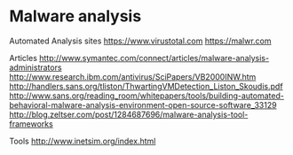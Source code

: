 # Malware analysis

Automated Analysis sites
https://www.virustotal.com
https://malwr.com


Articles
http://www.symantec.com/connect/articles/malware-analysis-administrators
http://www.research.ibm.com/antivirus/SciPapers/VB2000INW.htm
http://handlers.sans.org/tliston/ThwartingVMDetection_Liston_Skoudis.pdf
http://www.sans.org/reading_room/whitepapers/tools/building-automated-behavioral-malware-analysis-environment-open-source-software_33129
http://blog.zeltser.com/post/1284687696/malware-analysis-tool-frameworks

Tools
http://www.inetsim.org/index.html
